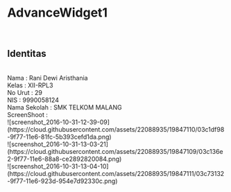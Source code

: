 <h1>AdvanceWidget1</h1>
<br>
<h2>Identitas</h2>
<br>
Nama  : Rani Dewi Aristhania
<br>
Kelas : XII-RPL3
<br>
No Urut : 29
<br>
NIS   : 9990058124
<br>
Nama Sekolah  : SMK TELKOM MALANG
<br>
ScreenShoot :
<br>
![screenshot_2016-10-31-12-39-09](https://cloud.githubusercontent.com/assets/22088935/19847110/03c1df98-9f77-11e6-81fc-5b393cefd1da.png)
<br>
![screenshot_2016-10-31-13-03-21](https://cloud.githubusercontent.com/assets/22088935/19847109/03c136e2-9f77-11e6-88a8-ce2892820084.png)
<br>
![screenshot_2016-10-31-13-04-10](https://cloud.githubusercontent.com/assets/22088935/19847111/03c73132-9f77-11e6-923d-954e7d92330c.png)
